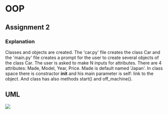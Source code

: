 # OOP


## Assignment 2


### Explanation


Classes and objects are created. The 'car.py' file creates the class Car and the 'main.py' file creates a prompt for the user to create several objects of the class Car. The user is asked to make N inputs for attributes. There are 4 attributes: Made, Model, Year, Price. Made is default named 'Japan'. In class space there is constractor __init__ and his main parameter is self: link to the object. And class has also methods start() and off_machine().  


## UML

![](https://i.ibb.co/F4Dfkj4m/drawio.png)
